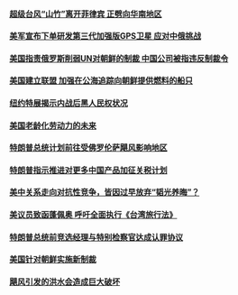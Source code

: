 #### [超级台风“山竹”离开菲律宾 正劈向华南地区](../pages/zg_yre_rvq/4572836.md) 

#### [美军宣布下单研发第三代加强版GPS卫星 应对中俄挑战](../pages/zg_yre_rvq/4572826.md) 

#### [美国指责俄罗斯削弱UN对朝鲜的制裁  中国公司被指违反制裁令](../pages/zg_yre_rvq/4572820.md) 

#### [美国建立联盟  加强在公海追踪向朝鲜提供燃料的船只](../pages/zg_yre_rvq/4572815.md) 

#### [纽约特展揭示内战后黑人民权状况](../pages/zg_yre_rvq/4572812.md) 

#### [美国老龄化劳动力的未来](../pages/zg_yre_rvq/4572773.md) 

#### [特朗普总统计划前往受佛罗伦萨飓风影响地区](../pages/zg_yre_rvq/4572467.md) 

#### [特朗普指示推进对更多中国产品加征关税计划](../pages/zg_yre_rvq/4572465.md) 

#### [美中关系走向对抗性竞争，皆因过早放弃“韬光养晦”？](../pages/zg_yre_rvq/4572440.md) 

#### [美议员致函蓬佩奥  呼吁全面执行《台湾旅行法》](../pages/zg_yre_rvq/4572370.md) 

#### [特朗普总统前竞选经理与特别检察官达成认罪协议](../pages/zg_yre_rvq/4572338.md) 

#### [美国针对朝鲜实施新制裁](../pages/zg_yre_rvq/4572078.md) 

#### [飓风引发的洪水会造成巨大破坏 ](../pages/zg_yre_rvq/4572058.md) 

